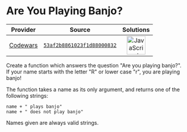 [_metadata_:generated]: - "true"

# Are You Playing Banjo?

<!-- INFO TABLE BEGIN -->

| Provider                                        | Source                                                                               | Solutions                                                                                                                                                    |
| :---------------------------------------------: | :----------------------------------------------------------------------------------: | :----------------------------------------------------------------------------------------------------------------------------------------------------------: |
| [Codewars](../../../docs/providers/Codewars.md) | [`53af2b8861023f1d88000832`](https://www.codewars.com/kata/53af2b8861023f1d88000832) | [<img src="https://res.cloudinary.com/rascaltwo/image/upload/v1631924076/javascript_ehszr7.svg" alt="JavaScript" title="JavaScript" width="50" />](solve.js) |

<!-- INFO TABLE END -->

Create a function which answers the question "Are you playing banjo?".  
If your name starts with the letter "R" or lower case "r", you are playing banjo!

The function takes a name as its only argument, and returns one of the following strings:
```
name + " plays banjo" 
name + " does not play banjo"
```
Names given are always valid strings.
